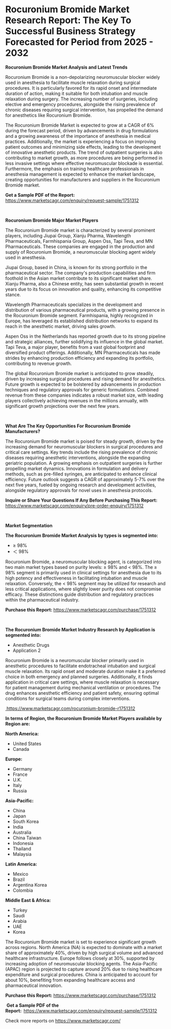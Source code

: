 <p><h1>Rocuronium Bromide Market Research Report: The Key To Successful Business Strategy Forecasted for Period from 2025 - 2032</h1></p><p><strong>Rocuronium Bromide Market Analysis and Latest Trends</strong></p>
<p><p>Rocuronium Bromide is a non-depolarizing neuromuscular blocker widely used in anesthesia to facilitate muscle relaxation during surgical procedures. It is particularly favored for its rapid onset and intermediate duration of action, making it suitable for both intubation and muscle relaxation during surgery. The increasing number of surgeries, including elective and emergency procedures, alongside the rising prevalence of chronic diseases requiring surgical intervention, has propelled the demand for anesthetics like Rocuronium Bromide.</p><p>The Rocuronium Bromide Market is expected to grow at a CAGR of 6% during the forecast period, driven by advancements in drug formulations and a growing awareness of the importance of anesthesia in medical practices. Additionally, the market is experiencing a focus on improving patient outcomes and minimizing side effects, leading to the development of innovative anesthetic products. The trend of outpatient surgeries is also contributing to market growth, as more procedures are being performed in less invasive settings where effective neuromuscular blockade is essential. Furthermore, the emphasis on training healthcare professionals in anesthesia management is expected to enhance the market landscape, creating opportunities for manufacturers and suppliers in the Rocuronium Bromide market.</p></p>
<p><strong>Get a Sample PDF of the Report:&nbsp;</strong> <a href="https://www.marketscagr.com/enquiry/request-sample/1751312?utm_campaign=1126&utm_medium=2&utm_source=Github&utm_content=ia&utm_term=01042025&utm_id=rocuronium-bromide">https://www.marketscagr.com/enquiry/request-sample/1751312</a></p>
<p>&nbsp;</p>
<p><strong>Rocuronium Bromide Major Market Players</strong></p>
<p><p>The Rocuronium Bromide market is characterized by several prominent players, including Jiupai Group, Xianju Pharma, Wavelength Pharmaceuticals, Farmhispania Group, Aspen Oss, Tapi Teva, and MN Pharmaceuticals. These companies are engaged in the production and supply of Rocuronium Bromide, a neuromuscular blocking agent widely used in anesthesia.</p><p>Jiupai Group, based in China, is known for its strong portfolio in the pharmaceutical sector. The company's production capabilities and firm foothold in the Asian market contribute to its significant market share. Xianju Pharma, also a Chinese entity, has seen substantial growth in recent years due to its focus on innovation and quality, enhancing its competitive stance.</p><p>Wavelength Pharmaceuticals specializes in the development and distribution of various pharmaceutical products, with a growing presence in the Rocuronium Bromide segment. Farmhispania, highly recognized in Europe, has leveraged its established distribution networks to expand its reach in the anesthetic market, driving sales growth.</p><p>Aspen Oss in the Netherlands has reported growth due to its strong pipeline and strategic alliances, further solidifying its influence in the global market. Tapi Teva, a major player, benefits from a vast global footprint and diversified product offerings. Additionally, MN Pharmaceuticals has made strides by enhancing production efficiency and expanding its portfolio, contributing to revenue growth.</p><p>The global Rocuronium Bromide market is anticipated to grow steadily, driven by increasing surgical procedures and rising demand for anesthetics. Future growth is expected to be bolstered by advancements in production techniques and regulatory approvals for generic formulations. Combined revenue from these companies indicates a robust market size, with leading players collectively achieving revenues in the millions annually, with significant growth projections over the next few years.</p></p>
<p>&nbsp;</p>
<p><strong>What Are The Key Opportunities For Rocuronium Bromide Manufacturers?</strong></p>
<p><p>The Rocuronium Bromide market is poised for steady growth, driven by the increasing demand for neuromuscular blockers in surgical procedures and critical care settings. Key trends include the rising prevalence of chronic diseases requiring anesthetic interventions, alongside the expanding geriatric population. A growing emphasis on outpatient surgeries is further propelling market dynamics. Innovations in formulation and delivery methods, such as pre-filled syringes, are anticipated to enhance clinical efficiency. Future outlook suggests a CAGR of approximately 5-7% over the next five years, fueled by ongoing research and development activities, alongside regulatory approvals for novel uses in anesthesia protocols.</p></p>
<p><strong>Inquire or Share Your Questions If Any Before Purchasing This Report:</strong> <a href="https://www.marketscagr.com/enquiry/pre-order-enquiry/1751312?utm_campaign=1126&utm_medium=2&utm_source=Github&utm_content=ia&utm_term=01042025&utm_id=rocuronium-bromide">https://www.marketscagr.com/enquiry/pre-order-enquiry/1751312</a></p>
<p>&nbsp;</p>
<p><strong>Market Segmentation</strong></p>
<p><strong>The Rocuronium Bromide Market Analysis by types is segmented into:</strong></p>
<p><ul><li>≥ 98%</li><li>＜ 98%</li></ul></p>
<p><p>Rocuronium Bromide, a neuromuscular blocking agent, is categorized into two main market types based on purity levels: ≥ 98% and < 98%. The ≥ 98% segment is primarily used in clinical settings for anesthesia due to its high potency and effectiveness in facilitating intubation and muscle relaxation. Conversely, the < 98% segment may be utilized for research and less critical applications, where slightly lower purity does not compromise efficacy. These distinctions guide distribution and regulatory practices within the pharmaceutical industry.</p></p>
<p><strong>Purchase this Report:&nbsp;</strong><a href="https://www.marketscagr.com/purchase/1751312?utm_campaign=1126&utm_medium=2&utm_source=Github&utm_content=ia&utm_term=01042025&utm_id=rocuronium-bromide">https://www.marketscagr.com/purchase/1751312</a></p>
<p>&nbsp;</p>
<p><strong>The Rocuronium Bromide Market Industry Research by Application is segmented into:</strong></p>
<p><ul><li>Anesthetic Drugs</li><li>Application 2</li></ul></p>
<p><p>Rocuronium Bromide is a neuromuscular blocker primarily used in anesthetic procedures to facilitate endotracheal intubation and surgical muscle relaxation. Its rapid onset and moderate duration make it a preferred choice in both emergency and planned surgeries. Additionally, it finds application in critical care settings, where muscle relaxation is necessary for patient management during mechanical ventilation or procedures. The drug enhances anesthetic efficiency and patient safety, ensuring optimal conditions for surgical teams during complex interventions.</p></p>
<p><a href="https://www.marketscagr.com/rocuronium-bromide-r1751312?utm_campaign=1126&utm_medium=2&utm_source=Github&utm_content=ia&utm_term=01042025&utm_id=rocuronium-bromide">&nbsp;https://www.marketscagr.com/rocuronium-bromide-r1751312</a></p>
<p><strong>In terms of Region, the Rocuronium Bromide Market Players available by Region are:</strong></p>
<p>
    <p> <strong> North America: </strong>
        <ul>
            <li>United States</li>
            <li>Canada</li>
        </ul>
        </p> 
    <p> <strong> Europe: </strong>
        <ul>
            <li>Germany</li>
            <li>France</li>
            <li>U.K.</li>
            <li>Italy</li>
            <li>Russia</li>
        </ul>
        </p> 
    <p> <strong> Asia-Pacific: </strong>
        <ul>
            <li>China</li>
            <li>Japan</li>
            <li>South Korea</li>
            <li>India</li>
            <li>Australia</li>
            <li>China Taiwan</li>
            <li>Indonesia</li>
            <li>Thailand</li>
            <li>Malaysia</li>
        </ul>
        </p> 
    <p> <strong> Latin America: </strong>
        <ul>
            <li>Mexico</li>
            <li>Brazil</li>
            <li>Argentina Korea</li>
            <li>Colombia</li>
        </ul>
        </p> 
    <p> <strong> Middle East & Africa: </strong>
        <ul>
            <li>Turkey</li>
            <li>Saudi</li>
            <li>Arabia</li>
            <li>UAE</li>
            <li>Korea</li>
        </ul>
    </p>
    </p>
<p><p>The Rocuronium Bromide market is set to experience significant growth across regions. North America (NA) is expected to dominate with a market share of approximately 40%, driven by high surgical volume and advanced healthcare infrastructure. Europe follows closely at 30%, supported by increasing adoption of neuromuscular blocking agents. The Asia-Pacific (APAC) region is projected to capture around 20% due to rising healthcare expenditure and surgical procedures. China is anticipated to account for about 10%, benefiting from expanding healthcare access and pharmaceutical innovation.</p></p>
<p><strong>Purchase this Report: </strong><a href="https://www.marketscagr.com/purchase/1751312?utm_campaign=1126&utm_medium=2&utm_source=Github&utm_content=ia&utm_term=01042025&utm_id=rocuronium-bromide">https://www.marketscagr.com/purchase/1751312</a></p>
<p>&nbsp;<strong>Get a Sample PDF of the Report:&nbsp;&nbsp;</strong><a href="https://www.marketscagr.com/enquiry/request-sample/1751312?utm_campaign=1126&utm_medium=2&utm_source=Github&utm_content=ia&utm_term=01042025&utm_id=rocuronium-bromide">https://www.marketscagr.com/enquiry/request-sample/1751312</a></p>
<p><strong></strong></p>
<p>Check more reports on <a href="https://www.marketscagr.com/?utm_campaign=1126&utm_medium=2&utm_source=Github&utm_content=ia&utm_term=01042025&utm_id=rocuronium-bromide">https://www.marketscagr.com/</a></p>